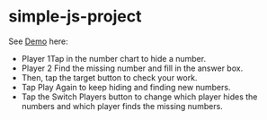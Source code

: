 # simple-js-project

See <a href="https://vaibhav80225.github.io/simple-js-project">Demo</a> here:
<ul>
<li>Player 1Tap in the number chart to hide a number.</li>
<li>Player 2 Find the missing number and fill in the answer box.</li>
<li>Then, tap the target button to check your work. </li>
<li>Tap Play Again to keep hiding and finding new numbers. </li>
<li>Tap the Switch Players button to change which player hides the numbers and which player finds the missing numbers.</li>
</ul>
